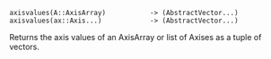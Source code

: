 ```
axisvalues(A::AxisArray)           -> (AbstractVector...)
axisvalues(ax::Axis...)            -> (AbstractVector...)
```

Returns the axis values of an AxisArray or list of Axises as a tuple of vectors.
